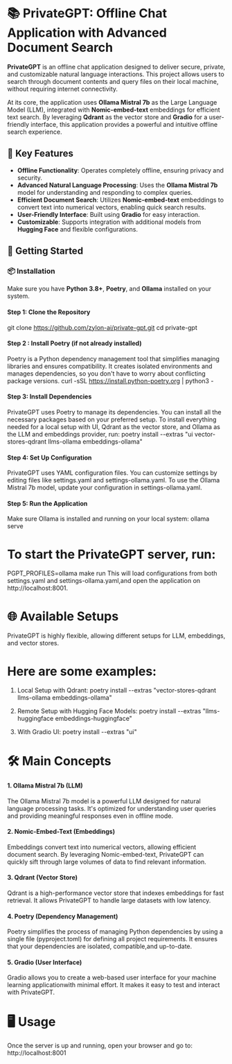 # 📚 PrivateGPT: Offline Chat Application with Advanced Document Search

**PrivateGPT** is an offline chat application designed to deliver secure, private, and customizable natural language interactions. This project allows users to search through document contents and query files on their local machine, without requiring internet connectivity.

At its core, the application uses **Ollama Mistral 7b** as the Large Language Model (LLM), integrated with **Nomic-embed-text** embeddings for efficient text search. By leveraging **Qdrant** as the vector store and **Gradio** for a user-friendly interface, this application provides a powerful and intuitive offline search experience.

## 🌟 Key Features
- **Offline Functionality**: Operates completely offline, ensuring privacy and security.
- **Advanced Natural Language Processing**: Uses the **Ollama Mistral 7b** model for understanding and responding to complex queries.
- **Efficient Document Search**: Utilizes **Nomic-embed-text** embeddings to convert text into numerical vectors, enabling quick search results.
- **User-Friendly Interface**: Built using **Gradio** for easy interaction.
- **Customizable**: Supports integration with additional models from **Hugging Face** and flexible configurations.

## 🚀 Getting Started

### 📦 Installation
Make sure you have **Python 3.8+**, **Poetry**, and **Ollama** installed on your system.

#### Step 1: Clone the Repository
git clone https://github.com/zylon-ai/private-gpt.git
cd private-gpt



#### Step 2 :  Install Poetry (if not already installed)
Poetry is a Python dependency management tool that simplifies managing libraries
and ensures compatibility. It creates isolated environments and manages dependencies,
so you don't have to worry about conflicting package versions.
curl -sSL https://install.python-poetry.org | python3 -



#### Step 3: Install Dependencies
PrivateGPT uses Poetry to manage its dependencies. You can install all the necessary
packages based on your preferred setup. To install everything needed for a local setup
with UI, Qdrant as the vector store, and Ollama as the LLM and embeddings provider, run:
poetry install --extras "ui vector-stores-qdrant llms-ollama embeddings-ollama"



#### Step 4: Set Up Configuration
PrivateGPT uses YAML configuration files. You can customize settings by editing files like
settings.yaml and settings-ollama.yaml. To use the Ollama Mistral 7b model, update your
configuration in settings-ollama.yaml.



#### Step 5: Run the Application
Make sure Ollama is installed and running on your local system:
ollama serve

# To start the PrivateGPT server, run:
PGPT_PROFILES=ollama make run
This will load configurations from both settings.yaml and settings-ollama.yaml,and open the application on http://localhost:8001.


# 🌐 Available Setups
PrivateGPT is highly flexible, allowing different setups for LLM, embeddings, and vector stores.

# Here are some examples:
1. Local Setup with Qdrant:
poetry install --extras "vector-stores-qdrant llms-ollama embeddings-ollama"

2. Remote Setup with Hugging Face Models:
poetry install --extras "llms-huggingface embeddings-huggingface"

3. With Gradio UI:
poetry install --extras "ui"



# 🛠️ Main Concepts
#### 1. Ollama Mistral 7b (LLM)
The Ollama Mistral 7b model is a powerful LLM designed for natural language processing tasks.
It's optimized for understanding user queries and providing meaningful responses even in offline mode.


#### 2. Nomic-Embed-Text (Embeddings)
Embeddings convert text into numerical vectors, allowing efficient document search.
By leveraging Nomic-embed-text, PrivateGPT can quickly sift through large volumes of data to find relevant information.


#### 3. Qdrant (Vector Store)
Qdrant is a high-performance vector store that indexes embeddings for fast retrieval.
It allows PrivateGPT to handle large datasets with low latency.


#### 4. Poetry (Dependency Management)
Poetry simplifies the process of managing Python dependencies by using a single file (pyproject.toml) for defining all project requirements. It ensures that your dependencies are isolated, compatible,and up-to-date.


#### 5. Gradio (User Interface)
Gradio allows you to create a web-based user interface for your machine learning applicationwith minimal effort. It makes it easy to test and interact with PrivateGPT.


# 🖥️ Usage 
Once the server is up and running, open your browser and go to: http://localhost:8001



